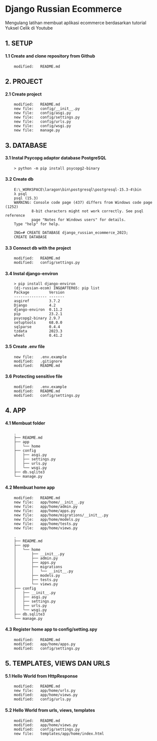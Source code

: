 # Django Russian Ecommerce

Mengulang latihan membuat aplikasi ecommerce berdasarkan tutorial Yuksel Celik di Youtube

## 1. SETUP

#### 1.1 Create and clone repository from Github

        modified:   README.md

## 2. PROJECT

#### 2.1 Create project

        modified:   README.md
        new file:   config/__init__.py
        new file:   config/asgi.py
        new file:   config/settings.py
        new file:   config/urls.py
        new file:   config/wsgi.py
        new file:   manage.py

## 3. DATABASE

#### 3.1 Instal Psycopg adaptor database PostgreSQL

        > python -m pip install psycopg2-binary

#### 3.2 Create db

        E:\_WORKSPACE\laragon\bin\postgresql\postgresql-15.3-4\bin
        λ psql
        psql (15.3)
        WARNING: Console code page (437) differs from Windows code page (1252)
                8-bit characters might not work correctly. See psql reference
                page "Notes for Windows users" for details.
        Type "help" for help.

        ING=# CREATE DATABASE django_russian_ecommerce_2023;
        CREATE DATABASE

#### 3.3 Connect db with the project

        modified:   README.md
        modified:   config/settings.py

#### 3.4 Instal django-environ

        > pip install django-environ
        (dj-russian-ecom) ING@AFTER65: pip list
        Package         Version
        --------------- -------
        asgiref         3.7.2
        Django          4.2
        django-environ  0.11.2
        pip             23.2.1
        psycopg2-binary 2.9.7
        setuptools      68.0.0
        sqlparse        0.4.4
        tzdata          2023.3
        wheel           0.41.2

#### 3.5 Create .env file

        new file:   .env.example
        modified:   .gitignore
        modified:   README.md

#### 3.6 Protecting sensitive file

        modified:   .env.example
        modified:   README.md
        modified:   config/settings.py

## 4. APP

#### 4.1 Membuat folder

        .
        ├── README.md
        ├── app
        │   └── home
        ├── config
        │   ├── asgi.py
        │   ├── settings.py
        │   ├── urls.py
        │   └── wsgi.py
        ├── db.sqlite3
        └── manage.py

#### 4.2 Membuat home app

        modified:   README.md
        new file:   app/home/__init__.py
        new file:   app/home/admin.py
        new file:   app/home/apps.py
        new file:   app/home/migrations/__init__.py
        new file:   app/home/models.py
        new file:   app/home/tests.py
        new file:   app/home/views.py

        .
        ├── README.md
        ├── app
        │   └── home
        │       ├── __init__.py
        │       ├── admin.py
        │       ├── apps.py
        │       ├── migrations
        │       │   └── __init__.py
        │       ├── models.py
        │       ├── tests.py
        │       └── views.py
        ├── config
        │   ├── __init__.py
        │   ├── asgi.py
        │   ├── settings.py
        │   ├── urls.py
        │   └── wsgi.py
        ├── db.sqlite3
        └── manage.py

#### 4.3 Register home app to config/setting.spy

        modified:   README.md
        modified:   app/home/apps.py
        modified:   config/settings.py

## 5. TEMPLATES, VIEWS DAN URLS

#### 5.1 Hello World from HttpResponse

        modified:   README.md
        new file:   app/home/urls.py
        modified:   app/home/views.py
        modified:   config/urls.py

#### 5.2 Hello World from urls, views, templates

        modified:   README.md
        modified:   app/home/views.py
        modified:   config/settings.py
        new file:   templates/app/home/index.html
